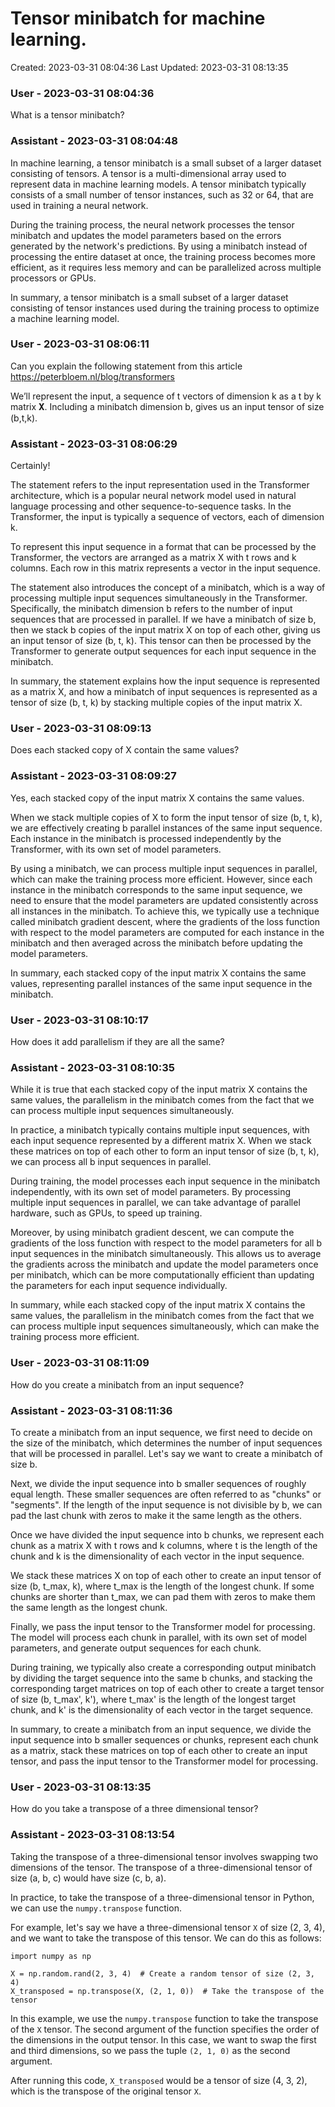 # Tensor minibatch for machine learning.

Created: 2023-03-31 08:04:36
Last Updated: 2023-03-31 08:13:35

### User - 2023-03-31 08:04:36

What is a tensor minibatch?

### Assistant - 2023-03-31 08:04:48



In machine learning, a tensor minibatch is a small subset of a larger dataset consisting of tensors. A tensor is a multi-dimensional array used to represent data in machine learning models. A tensor minibatch typically consists of a small number of tensor instances, such as 32 or 64, that are used in training a neural network. 

During the training process, the neural network processes the tensor minibatch and updates the model parameters based on the errors generated by the network's predictions. By using a minibatch instead of processing the entire dataset at once, the training process becomes more efficient, as it requires less memory and can be parallelized across multiple processors or GPUs. 

In summary, a tensor minibatch is a small subset of a larger dataset consisting of tensor instances used during the training process to optimize a machine learning model.

### User - 2023-03-31 08:06:11

Can you explain the following statement from this article https://peterbloem.nl/blog/transformers

We’ll represent the input, a sequence of t vectors of dimension k as a t by k matrix 𝐗. Including a minibatch dimension b, gives us an input tensor of size (b,t,k).

### Assistant - 2023-03-31 08:06:29

Certainly! 

The statement refers to the input representation used in the Transformer architecture, which is a popular neural network model used in natural language processing and other sequence-to-sequence tasks. In the Transformer, the input is typically a sequence of vectors, each of dimension k. 

To represent this input sequence in a format that can be processed by the Transformer, the vectors are arranged as a matrix X with t rows and k columns. Each row in this matrix represents a vector in the input sequence. 

The statement also introduces the concept of a minibatch, which is a way of processing multiple input sequences simultaneously in the Transformer. Specifically, the minibatch dimension b refers to the number of input sequences that are processed in parallel. If we have a minibatch of size b, then we stack b copies of the input matrix X on top of each other, giving us an input tensor of size (b, t, k). This tensor can then be processed by the Transformer to generate output sequences for each input sequence in the minibatch.

In summary, the statement explains how the input sequence is represented as a matrix X, and how a minibatch of input sequences is represented as a tensor of size (b, t, k) by stacking multiple copies of the input matrix X.

### User - 2023-03-31 08:09:13

Does each stacked copy of X contain the same values?

### Assistant - 2023-03-31 08:09:27

Yes, each stacked copy of the input matrix X contains the same values. 

When we stack multiple copies of X to form the input tensor of size (b, t, k), we are effectively creating b parallel instances of the same input sequence. Each instance in the minibatch is processed independently by the Transformer, with its own set of model parameters. 

By using a minibatch, we can process multiple input sequences in parallel, which can make the training process more efficient. However, since each instance in the minibatch corresponds to the same input sequence, we need to ensure that the model parameters are updated consistently across all instances in the minibatch. To achieve this, we typically use a technique called minibatch gradient descent, where the gradients of the loss function with respect to the model parameters are computed for each instance in the minibatch and then averaged across the minibatch before updating the model parameters. 

In summary, each stacked copy of the input matrix X contains the same values, representing parallel instances of the same input sequence in the minibatch.

### User - 2023-03-31 08:10:17

How does it add parallelism if they are all the same?

### Assistant - 2023-03-31 08:10:35

While it is true that each stacked copy of the input matrix X contains the same values, the parallelism in the minibatch comes from the fact that we can process multiple input sequences simultaneously.

In practice, a minibatch typically contains multiple input sequences, with each input sequence represented by a different matrix X. When we stack these matrices on top of each other to form an input tensor of size (b, t, k), we can process all b input sequences in parallel.

During training, the model processes each input sequence in the minibatch independently, with its own set of model parameters. By processing multiple input sequences in parallel, we can take advantage of parallel hardware, such as GPUs, to speed up training.

Moreover, by using minibatch gradient descent, we can compute the gradients of the loss function with respect to the model parameters for all b input sequences in the minibatch simultaneously. This allows us to average the gradients across the minibatch and update the model parameters once per minibatch, which can be more computationally efficient than updating the parameters for each input sequence individually.

In summary, while each stacked copy of the input matrix X contains the same values, the parallelism in the minibatch comes from the fact that we can process multiple input sequences simultaneously, which can make the training process more efficient.

### User - 2023-03-31 08:11:09

How do you create a minibatch from an input sequence?

### Assistant - 2023-03-31 08:11:36

To create a minibatch from an input sequence, we first need to decide on the size of the minibatch, which determines the number of input sequences that will be processed in parallel. Let's say we want to create a minibatch of size b.

Next, we divide the input sequence into b smaller sequences of roughly equal length. These smaller sequences are often referred to as "chunks" or "segments". If the length of the input sequence is not divisible by b, we can pad the last chunk with zeros to make it the same length as the others.

Once we have divided the input sequence into b chunks, we represent each chunk as a matrix X with t rows and k columns, where t is the length of the chunk and k is the dimensionality of each vector in the input sequence. 

We stack these matrices X on top of each other to create an input tensor of size (b, t_max, k), where t_max is the length of the longest chunk. If some chunks are shorter than t_max, we can pad them with zeros to make them the same length as the longest chunk.

Finally, we pass the input tensor to the Transformer model for processing. The model will process each chunk in parallel, with its own set of model parameters, and generate output sequences for each chunk.

During training, we typically also create a corresponding output minibatch by dividing the target sequence into the same b chunks, and stacking the corresponding target matrices on top of each other to create a target tensor of size (b, t_max', k'), where t_max' is the length of the longest target chunk, and k' is the dimensionality of each vector in the target sequence.

In summary, to create a minibatch from an input sequence, we divide the input sequence into b smaller sequences or chunks, represent each chunk as a matrix, stack these matrices on top of each other to create an input tensor, and pass the input tensor to the Transformer model for processing.

### User - 2023-03-31 08:13:35

How do you take a transpose of a three dimensional tensor?

### Assistant - 2023-03-31 08:13:54

Taking the transpose of a three-dimensional tensor involves swapping two dimensions of the tensor. The transpose of a three-dimensional tensor of size (a, b, c) would have size (c, b, a).

In practice, to take the transpose of a three-dimensional tensor in Python, we can use the `numpy.transpose` function. 

For example, let's say we have a three-dimensional tensor `X` of size (2, 3, 4), and we want to take the transpose of this tensor. We can do this as follows:

```
import numpy as np

X = np.random.rand(2, 3, 4)  # Create a random tensor of size (2, 3, 4)
X_transposed = np.transpose(X, (2, 1, 0))  # Take the transpose of the tensor
```

In this example, we use the `numpy.transpose` function to take the transpose of the `X` tensor. The second argument of the function specifies the order of the dimensions in the output tensor. In this case, we want to swap the first and third dimensions, so we pass the tuple `(2, 1, 0)` as the second argument.

After running this code, `X_transposed` would be a tensor of size (4, 3, 2), which is the transpose of the original tensor `X`.

